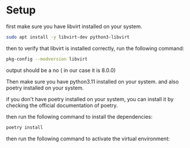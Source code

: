 # Setup 

first make sure you have libvirt installed on your system. 

```bash
sudo apt install -y libvirt-dev python3-libvirt
```

then to verify that libvirt is installed correctly, run the following command:

```bash
pkg-config --modversion libvirt
```

output should be a no ( in our case it is 8.0.0)

Then make sure you have python3.11 installed on your system. 
and also poetry installed on your system. 

if you don't have poetry installed on your system, you can install it by checking the official documentation of poetry. 

then run the following command to install the dependencies:

```bash
poetry install
```

then run the following command to activate the virtual environment:

```bash
